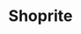 ---
title: "Shoprite"
url: /johannesburg/shoprite-united-states-of-america-avenue/
shop: supermarket
---